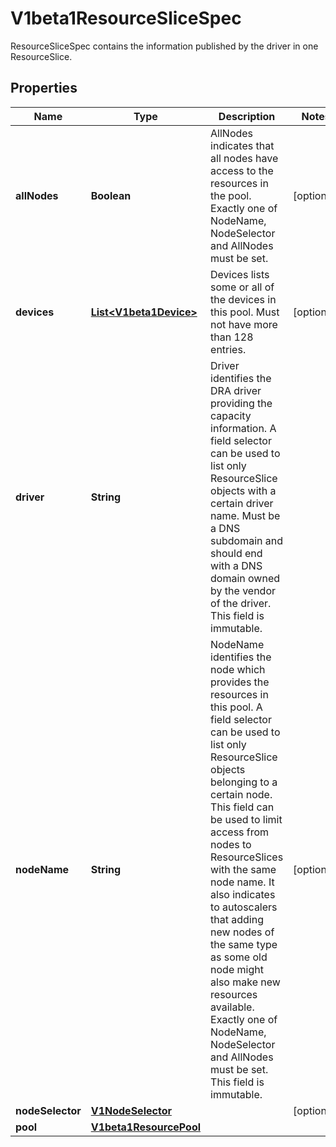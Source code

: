 

# V1beta1ResourceSliceSpec

ResourceSliceSpec contains the information published by the driver in one ResourceSlice.
## Properties

Name | Type | Description | Notes
------------ | ------------- | ------------- | -------------
**allNodes** | **Boolean** | AllNodes indicates that all nodes have access to the resources in the pool.  Exactly one of NodeName, NodeSelector and AllNodes must be set. |  [optional]
**devices** | [**List&lt;V1beta1Device&gt;**](V1beta1Device.md) | Devices lists some or all of the devices in this pool.  Must not have more than 128 entries. |  [optional]
**driver** | **String** | Driver identifies the DRA driver providing the capacity information. A field selector can be used to list only ResourceSlice objects with a certain driver name.  Must be a DNS subdomain and should end with a DNS domain owned by the vendor of the driver. This field is immutable. | 
**nodeName** | **String** | NodeName identifies the node which provides the resources in this pool. A field selector can be used to list only ResourceSlice objects belonging to a certain node.  This field can be used to limit access from nodes to ResourceSlices with the same node name. It also indicates to autoscalers that adding new nodes of the same type as some old node might also make new resources available.  Exactly one of NodeName, NodeSelector and AllNodes must be set. This field is immutable. |  [optional]
**nodeSelector** | [**V1NodeSelector**](V1NodeSelector.md) |  |  [optional]
**pool** | [**V1beta1ResourcePool**](V1beta1ResourcePool.md) |  | 



